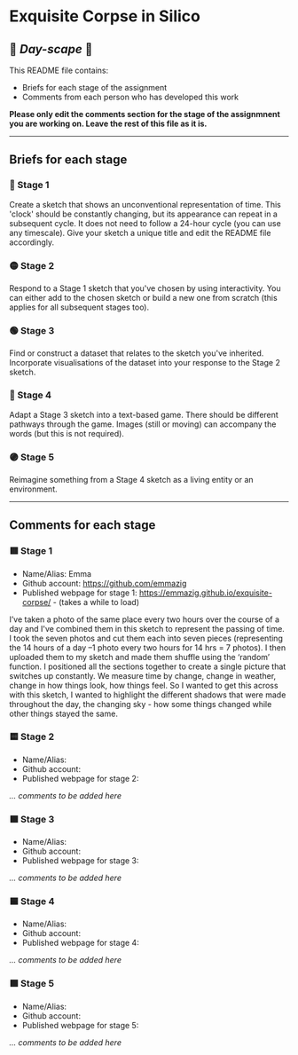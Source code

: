 # Exquisite Corpse in Silico
## 🔻 _Day-scape_ 🔻

This README file contains:
- Briefs for each stage of the assignment
- Comments from each person who has developed this work

**Please only edit the comments section for the stage of the assignmnent you are working on. Leave the rest of this file as it is.**

*****
## Briefs for each stage

### 🔴 Stage 1
Create a sketch that shows an unconventional representation of time. This 'clock' should be constantly changing, but its appearance can repeat in a subsequent cycle. It does not need to follow a 24-hour cycle (you can use any timescale). Give your sketch a unique title and edit the README file accordingly.

### 🟡 Stage 2
Respond to a Stage 1 sketch that you've chosen by using interactivity. You can either add to the chosen sketch or build a new one from scratch (this applies for all subsequent stages too).

### 🟢 Stage 3
Find or construct a dataset that relates to the sketch you've inherited. Incorporate visualisations of the dataset into your response to the Stage 2 sketch.

### 🔵 Stage 4
Adapt a Stage 3 sketch into a text-based game. There should be different pathways through the game. Images (still or moving) can accompany the words (but this is not required).

### 🟣 Stage 5
Reimagine something from a Stage 4 sketch as a living entity or an environment.

*****
## Comments for each stage

### 🟥 Stage 1
- Name/Alias: Emma
- Github account: https://github.com/emmazig
- Published webpage for stage 1:   https://emmazig.github.io/exquisite-corpse/      - (takes a while to load)

I’ve taken a photo of the same place every two hours over the course of a day and I've combined them in this sketch to represent the passing of time. I took the seven photos and cut them each into seven pieces (representing the 14 hours of a day –1 photo every two hours for 14 hrs = 7 photos). I then uploaded them to my sketch and made them shuffle using the ‘random’ function. I positioned all the sections together to create a single picture that switches up constantly.
We measure time by change, change in weather, change in how things look, how things feel. So I wanted to get this across with this sketch, I wanted to highlight the different shadows that were made throughout the day, the changing sky - how some things changed while other things stayed the same. 

### 🟨 Stage 2
- Name/Alias:
- Github account:
- Published webpage for stage 2:

*... comments to be added here*

### 🟩 Stage 3
- Name/Alias:
- Github account:
- Published webpage for stage 3:

*... comments to be added here*

### 🟦 Stage 4
- Name/Alias:
- Github account:
- Published webpage for stage 4:

*... comments to be added here*

### 🟪 Stage 5
- Name/Alias:
- Github account:
- Published webpage for stage 5:

*... comments to be added here*
